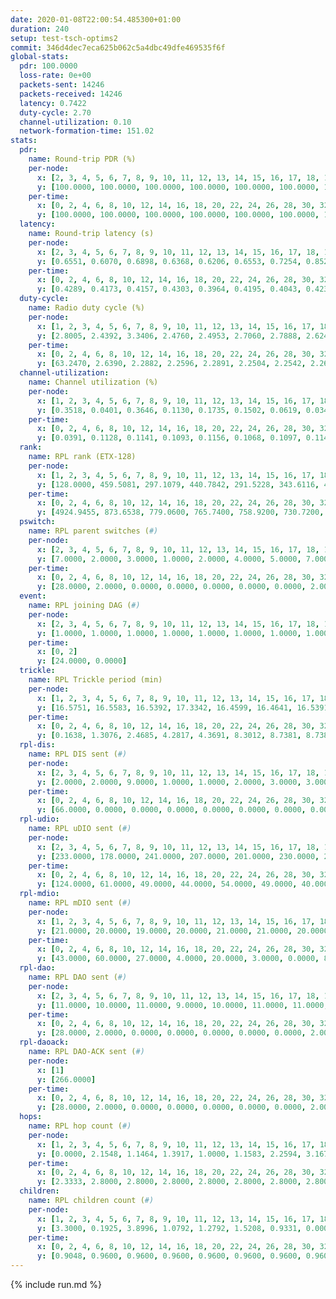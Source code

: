 ```yaml
---
date: 2020-01-08T22:00:54.485300+01:00
duration: 240
setup: test-tsch-optims2
commit: 346d4dec7eca625b062c5a4dbc49dfe469535f6f
global-stats:
  pdr: 100.0000
  loss-rate: 0e+00
  packets-sent: 14246
  packets-received: 14246
  latency: 0.7422
  duty-cycle: 2.70
  channel-utilization: 0.10
  network-formation-time: 151.02
stats:
  pdr:
    name: Round-trip PDR (%)
    per-node:
      x: [2, 3, 4, 5, 6, 7, 8, 9, 10, 11, 12, 13, 14, 15, 16, 17, 18, 19, 20, 21, 22, 23, 24, 25]
      y: [100.0000, 100.0000, 100.0000, 100.0000, 100.0000, 100.0000, 100.0000, 100.0000, 100.0000, 100.0000, 100.0000, 100.0000, 100.0000, 100.0000, 100.0000, 100.0000, 100.0000, 100.0000, 100.0000, 100.0000, 100.0000, 100.0000, 100.0000, 100.0000]
    per-time:
      x: [0, 2, 4, 6, 8, 10, 12, 14, 16, 18, 20, 22, 24, 26, 28, 30, 32, 34, 36, 38, 40, 42, 44, 46, 48, 50, 52, 54, 56, 58, 60, 62, 64, 66, 68, 70, 72, 74, 76, 78, 80, 82, 84, 86, 88, 90, 92, 94, 96, 98, 100, 102, 104, 106, 108, 110, 112, 114, 116, 118, 120, 122, 124, 126, 128, 130, 132, 134, 136, 138, 140, 142, 144, 146, 148, 150, 152, 154, 156, 158, 160, 162, 164, 166, 168, 170, 172, 174, 176, 178, 180, 182, 184, 186, 188, 190, 192, 194, 196, 198, 200, 202, 204, 206, 208, 210, 212, 214, 216, 218, 220, 222, 224, 226, 228, 230, 232, 234, 236]
      y: [100.0000, 100.0000, 100.0000, 100.0000, 100.0000, 100.0000, 100.0000, 100.0000, 100.0000, 100.0000, 100.0000, 100.0000, 100.0000, 100.0000, 100.0000, 100.0000, 100.0000, 100.0000, 100.0000, 100.0000, 100.0000, 100.0000, 100.0000, 100.0000, 100.0000, 100.0000, 100.0000, 100.0000, 100.0000, 100.0000, 100.0000, 100.0000, 100.0000, 100.0000, 100.0000, 100.0000, 100.0000, 100.0000, 100.0000, 100.0000, 100.0000, 100.0000, 100.0000, 100.0000, 100.0000, 100.0000, 100.0000, 100.0000, 100.0000, 100.0000, 100.0000, 100.0000, 100.0000, 100.0000, 100.0000, 100.0000, 100.0000, 100.0000, 100.0000, 100.0000, 100.0000, 100.0000, 100.0000, 100.0000, 100.0000, 100.0000, 100.0000, 100.0000, 100.0000, 100.0000, 100.0000, 100.0000, 100.0000, 100.0000, 100.0000, 100.0000, 100.0000, 100.0000, 100.0000, 100.0000, 100.0000, 100.0000, 100.0000, 100.0000, 100.0000, 100.0000, 100.0000, 100.0000, 100.0000, 100.0000, 100.0000, 100.0000, 100.0000, 100.0000, 100.0000, 100.0000, 100.0000, 100.0000, 100.0000, 100.0000, 100.0000, 100.0000, 100.0000, 100.0000, 100.0000, 100.0000, 100.0000, 100.0000, 100.0000, 100.0000, 100.0000, 100.0000, 100.0000, 100.0000, 100.0000, 100.0000, 100.0000, 100.0000, 100.0000]
  latency:
    name: Round-trip latency (s)
    per-node:
      x: [2, 3, 4, 5, 6, 7, 8, 9, 10, 11, 12, 13, 14, 15, 16, 17, 18, 19, 20, 21, 22, 23, 24, 25]
      y: [0.6551, 0.6070, 0.6898, 0.6368, 0.6206, 0.6553, 0.7254, 0.8523, 0.6575, 0.7422, 0.6853, 0.6896, 0.7876, 0.7512, 0.7649, 0.7293, 0.7446, 0.7690, 0.7619, 0.8206, 0.7506, 0.9296, 0.9289, 0.8373]
    per-time:
      x: [0, 2, 4, 6, 8, 10, 12, 14, 16, 18, 20, 22, 24, 26, 28, 30, 32, 34, 36, 38, 40, 42, 44, 46, 48, 50, 52, 54, 56, 58, 60, 62, 64, 66, 68, 70, 72, 74, 76, 78, 80, 82, 84, 86, 88, 90, 92, 94, 96, 98, 100, 102, 104, 106, 108, 110, 112, 114, 116, 118, 120, 122, 124, 126, 128, 130, 132, 134, 136, 138, 140, 142, 144, 146, 148, 150, 152, 154, 156, 158, 160, 162, 164, 166, 168, 170, 172, 174, 176, 178, 180, 182, 184, 186, 188, 190, 192, 194, 196, 198, 200, 202, 204, 206, 208, 210, 212, 214, 216, 218, 220, 222, 224, 226, 228, 230, 232, 234, 236]
      y: [0.4289, 0.4173, 0.4157, 0.4303, 0.3964, 0.4195, 0.4043, 0.4231, 0.4336, 0.4479, 0.4555, 0.4449, 0.4360, 0.4302, 0.4442, 0.4598, 0.4358, 0.4471, 0.4604, 0.4260, 0.3882, 0.3933, 0.4305, 0.4275, 0.4050, 0.3452, 0.3437, 0.3235, 0.3589, 0.3613, 0.3681, 0.3642, 0.3394, 0.3612, 0.3554, 0.3756, 0.3755, 0.3541, 0.3616, 0.3699, 0.3507, 0.3766, 0.3640, 0.3441, 0.3816, 0.3551, 0.3576, 0.4228, 0.3665, 0.3659, 0.3277, 0.3266, 0.3209, 0.4739, 0.4165, 0.2925, 0.3417, 0.3205, 0.3390, 0.7087, 0.5151, 0.4894, 0.3810, 0.3621, 0.3819, 1.2180, 0.9938, 0.7065, 0.5611, 0.5293, 0.4831, 1.1859, 1.2687, 1.2508, 0.8982, 0.6961, 0.5643, 1.1913, 1.2651, 1.2917, 1.2855, 1.1532, 0.8527, 1.2034, 1.2914, 1.2769, 1.2662, 1.2673, 1.2427, 1.2736, 1.2506, 1.2516, 1.2577, 1.2624, 1.2780, 1.2680, 1.2538, 1.2617, 1.2671, 1.2547, 1.2744, 1.2583, 1.2724, 1.2694, 1.2731, 1.2534, 1.2643, 1.2695, 1.2508, 1.2601, 1.2436, 1.2498, 1.2550, 1.2749, 1.2469, 1.2424, 1.2587, 1.2440, 1.2454]
  duty-cycle:
    name: Radio duty cycle (%)
    per-node:
      x: [1, 2, 3, 4, 5, 6, 7, 8, 9, 10, 11, 12, 13, 14, 15, 16, 17, 18, 19, 20, 21, 22, 23, 24, 25]
      y: [2.8005, 2.4392, 3.3406, 2.4760, 2.4953, 2.7060, 2.7888, 2.6242, 2.6468, 2.7051, 2.6423, 2.6501, 3.1495, 2.7294, 2.5326, 2.7411, 2.8177, 2.7697, 2.7491, 2.8508, 2.8576, 2.7806, 2.9305, 2.7967, 2.7429]
    per-time:
      x: [0, 2, 4, 6, 8, 10, 12, 14, 16, 18, 20, 22, 24, 26, 28, 30, 32, 34, 36, 38, 40, 42, 44, 46, 48, 50, 52, 54, 56, 58, 60, 62, 64, 66, 68, 70, 72, 74, 76, 78, 80, 82, 84, 86, 88, 90, 92, 94, 96, 98, 100, 102, 104, 106, 108, 110, 112, 114, 116, 118, 120, 122, 124, 126, 128, 130, 132, 134, 136, 138, 140, 142, 144, 146, 148, 150, 152, 154, 156, 158, 160, 162, 164, 166, 168, 170, 172, 174, 176, 178, 180, 182, 184, 186, 188, 190, 192, 194, 196, 198, 200, 202, 204, 206, 208, 210, 212, 214, 216, 218, 220, 222, 224, 226, 228, 230, 232, 234, 236, 238, 240]
      y: [63.2470, 2.6390, 2.2882, 2.2596, 2.2891, 2.2504, 2.2542, 2.2651, 2.2679, 2.2531, 2.2510, 2.2841, 2.2567, 2.2873, 2.2772, 2.3117, 2.2926, 2.7151, 2.3897, 2.4344, 2.3959, 2.2485, 2.2470, 2.2678, 2.2706, 2.2684, 2.2940, 2.2665, 2.2497, 2.2867, 2.2592, 2.2872, 2.2561, 2.2456, 2.2683, 2.2412, 2.2532, 2.2600, 2.2597, 2.2420, 2.2629, 2.2475, 2.2464, 2.2675, 2.2553, 2.2617, 2.2308, 2.2670, 2.2385, 2.2442, 2.2523, 2.2468, 2.2353, 2.2202, 2.2287, 2.2315, 2.2135, 2.2412, 2.2232, 2.2361, 2.2210, 2.2337, 2.2154, 2.2136, 2.2149, 2.2182, 2.2177, 2.2194, 2.2345, 2.2031, 2.2234, 2.2470, 2.2137, 2.2107, 2.2190, 2.2119, 2.2227, 2.2251, 2.2203, 2.2046, 2.2236, 2.2114, 2.2144, 2.2181, 2.2333, 2.2348, 2.2216, 2.2107, 2.2117, 2.2075, 2.2124, 2.2147, 2.2226, 2.2153, 2.2120, 2.2292, 2.2189, 2.2104, 2.2107, 2.2464, 2.2134, 2.2299, 2.2261, 2.2133, 2.2164, 2.2247, 2.2164, 2.2146, 2.2127, 2.2066, 2.1986, 2.2016, 2.1926, 2.2191, 2.2316, 2.2187, 2.1986, 2.2067, 2.2068, 2.2023, null]
  channel-utilization:
    name: Channel utilization (%)
    per-node:
      x: [1, 2, 3, 4, 5, 6, 7, 8, 9, 10, 11, 12, 13, 14, 15, 16, 17, 18, 19, 20, 21, 22, 23, 24, 25]
      y: [0.3518, 0.0401, 0.3646, 0.1130, 0.1735, 0.1502, 0.0619, 0.0349, 0.0350, 0.0410, 0.0460, 0.1665, 0.1097, 0.0342, 0.0499, 0.2056, 0.0692, 0.0822, 0.0390, 0.0518, 0.0385, 0.0622, 0.0364, 0.0325, 0.0367]
    per-time:
      x: [0, 2, 4, 6, 8, 10, 12, 14, 16, 18, 20, 22, 24, 26, 28, 30, 32, 34, 36, 38, 40, 42, 44, 46, 48, 50, 52, 54, 56, 58, 60, 62, 64, 66, 68, 70, 72, 74, 76, 78, 80, 82, 84, 86, 88, 90, 92, 94, 96, 98, 100, 102, 104, 106, 108, 110, 112, 114, 116, 118, 120, 122, 124, 126, 128, 130, 132, 134, 136, 138, 140, 142, 144, 146, 148, 150, 152, 154, 156, 158, 160, 162, 164, 166, 168, 170, 172, 174, 176, 178, 180, 182, 184, 186, 188, 190, 192, 194, 196, 198, 200, 202, 204, 206, 208, 210, 212, 214, 216, 218, 220, 222, 224, 226, 228, 230, 232, 234, 236, 238, 240]
      y: [0.0391, 0.1128, 0.1141, 0.1093, 0.1156, 0.1068, 0.1097, 0.1141, 0.1124, 0.1104, 0.1119, 0.1226, 0.1135, 0.1197, 0.1166, 0.1271, 0.1216, 0.2647, 0.0839, 0.1048, 0.0785, 0.1086, 0.1063, 0.1062, 0.1077, 0.1067, 0.1113, 0.1038, 0.0959, 0.1081, 0.1009, 0.1065, 0.1008, 0.0966, 0.1036, 0.0951, 0.0997, 0.1012, 0.1022, 0.0966, 0.1026, 0.0949, 0.0947, 0.1034, 0.0996, 0.1026, 0.0927, 0.1028, 0.0968, 0.0934, 0.0992, 0.0943, 0.0910, 0.0886, 0.0911, 0.0900, 0.0868, 0.0938, 0.0889, 0.0927, 0.0885, 0.0928, 0.0876, 0.0866, 0.0896, 0.0901, 0.0879, 0.0869, 0.0932, 0.0833, 0.0892, 0.0978, 0.0869, 0.0861, 0.0897, 0.0861, 0.0889, 0.0891, 0.0887, 0.0837, 0.0936, 0.0876, 0.0869, 0.0885, 0.0923, 0.0944, 0.0894, 0.0847, 0.0868, 0.0855, 0.0868, 0.0891, 0.0866, 0.0861, 0.0855, 0.0909, 0.0929, 0.0826, 0.0900, 0.0937, 0.0871, 0.0919, 0.0909, 0.0868, 0.0892, 0.0919, 0.0889, 0.0881, 0.0893, 0.0891, 0.0825, 0.0855, 0.0806, 0.0904, 0.0957, 0.0889, 0.0857, 0.0834, 0.0875, 0.0816, null]
  rank:
    name: RPL rank (ETX-128)
    per-node:
      x: [1, 2, 3, 4, 5, 6, 7, 8, 9, 10, 11, 12, 13, 14, 15, 16, 17, 18, 19, 20, 21, 22, 23, 24, 25]
      y: [128.0000, 459.5081, 297.1079, 440.7842, 291.5228, 343.6116, 465.7243, 630.5123, 640.8537, 565.8436, 555.9336, 440.0992, 788.3182, 696.5783, 585.9265, 536.1061, 568.8730, 647.3211, 687.6762, 960.3992, 731.3197, 672.8375, 819.8871, 1073.6829, 847.5610]
    per-time:
      x: [0, 2, 4, 6, 8, 10, 12, 14, 16, 18, 20, 22, 24, 26, 28, 30, 32, 34, 36, 38, 40, 42, 44, 46, 48, 50, 52, 54, 56, 58, 60, 62, 64, 66, 68, 70, 72, 74, 76, 78, 80, 82, 84, 86, 88, 90, 92, 94, 96, 98, 100, 102, 104, 106, 108, 110, 112, 114, 116, 118, 120, 122, 124, 126, 128, 130, 132, 134, 136, 138, 140, 142, 144, 146, 148, 150, 152, 154, 156, 158, 160, 162, 164, 166, 168, 170, 172, 174, 176, 178, 180, 182, 184, 186, 188, 190, 192, 194, 196, 198, 200, 202, 204, 206, 208, 210, 212, 214, 216, 218, 220, 222, 224, 226, 228, 230, 232, 234, 236, 238, 240]
      y: [4924.9455, 873.6538, 779.0600, 765.7400, 758.9200, 730.7200, 750.6800, 734.7308, 717.6200, 716.7400, 710.7600, 703.5769, 709.8302, 680.9804, 678.0200, 778.7600, 765.7400, 543.4069, 451.5838, 506.6624, 514.9692, 708.9600, 702.2075, 706.3922, 693.0392, 679.2642, 644.8200, 646.4118, 615.6667, 596.4314, 596.7059, 577.1111, 578.6400, 577.1600, 565.2745, 540.3200, 546.5294, 539.6200, 526.1961, 529.8039, 525.8431, 521.0000, 528.0600, 536.4510, 531.0600, 524.3200, 525.0000, 529.2500, 526.7843, 529.7255, 521.3800, 513.9804, 520.0000, 513.5600, 511.9000, 506.7600, 510.6000, 519.9808, 515.7843, 513.4808, 507.8800, 506.4200, 505.8846, 491.7800, 487.6200, 497.7000, 491.7885, 477.0784, 468.5200, 465.8200, 458.3462, 456.7600, 458.9800, 455.5800, 461.2157, 457.6600, 462.5400, 467.0588, 472.4200, 495.7000, 498.0400, 494.5000, 480.9800, 485.9200, 476.1569, 481.3600, 480.1400, 477.2200, 474.0196, 473.9000, 474.0588, 464.4600, 457.8200, 471.5294, 488.8000, 497.9400, 501.0000, 494.8235, 489.1373, 493.6545, 481.6471, 486.3922, 490.3600, 478.8200, 477.0600, 484.9020, 485.9231, 480.4400, 477.6000, 477.8400, 480.3269, 465.2400, 464.8400, 476.8200, 492.0000, 492.6731, 493.5000, 485.4800, 487.6415, 470.5200, null]
  pswitch:
    name: RPL parent switches (#)
    per-node:
      x: [2, 3, 4, 5, 6, 7, 8, 9, 10, 11, 12, 13, 14, 15, 16, 17, 18, 19, 20, 21, 22, 23, 24, 25]
      y: [7.0000, 2.0000, 3.0000, 1.0000, 2.0000, 4.0000, 5.0000, 7.0000, 4.0000, 2.0000, 3.0000, 3.0000, 10.0000, 6.0000, 6.0000, 5.0000, 7.0000, 5.0000, 4.0000, 6.0000, 1.0000, 10.0000, 7.0000, 7.0000]
    per-time:
      x: [0, 2, 4, 6, 8, 10, 12, 14, 16, 18, 20, 22, 24, 26, 28, 30, 32, 34, 36, 38, 40, 42, 44, 46, 48, 50, 52, 54, 56, 58, 60, 62, 64, 66, 68, 70, 72, 74, 76, 78, 80, 82, 84, 86, 88, 90, 92, 94, 96, 98, 100, 102, 104, 106, 108, 110, 112, 114, 116, 118, 120, 122, 124, 126, 128, 130, 132, 134, 136, 138, 140, 142, 144, 146, 148, 150, 152, 154, 156, 158, 160, 162, 164, 166, 168, 170, 172, 174, 176, 178, 180, 182, 184, 186, 188, 190, 192, 194, 196, 198, 200, 202, 204, 206, 208, 210, 212, 214, 216, 218, 220, 222, 224, 226, 228, 230, 232, 234, 236]
      y: [28.0000, 2.0000, 0.0000, 0.0000, 0.0000, 0.0000, 0.0000, 2.0000, 0.0000, 0.0000, 0.0000, 2.0000, 3.0000, 1.0000, 0.0000, 0.0000, 0.0000, 1.0000, 2.0000, 2.0000, 5.0000, 0.0000, 3.0000, 1.0000, 1.0000, 3.0000, 0.0000, 1.0000, 4.0000, 1.0000, 1.0000, 4.0000, 0.0000, 0.0000, 1.0000, 0.0000, 1.0000, 0.0000, 1.0000, 1.0000, 1.0000, 0.0000, 0.0000, 1.0000, 0.0000, 0.0000, 0.0000, 2.0000, 1.0000, 1.0000, 0.0000, 1.0000, 1.0000, 0.0000, 0.0000, 0.0000, 0.0000, 2.0000, 1.0000, 2.0000, 0.0000, 0.0000, 2.0000, 0.0000, 0.0000, 0.0000, 2.0000, 1.0000, 0.0000, 0.0000, 2.0000, 0.0000, 0.0000, 0.0000, 1.0000, 0.0000, 0.0000, 1.0000, 0.0000, 0.0000, 0.0000, 0.0000, 0.0000, 0.0000, 1.0000, 0.0000, 0.0000, 0.0000, 1.0000, 0.0000, 1.0000, 0.0000, 0.0000, 1.0000, 0.0000, 0.0000, 1.0000, 1.0000, 1.0000, 5.0000, 1.0000, 1.0000, 0.0000, 0.0000, 0.0000, 1.0000, 2.0000, 0.0000, 0.0000, 0.0000, 2.0000, 0.0000, 0.0000, 0.0000, 0.0000, 2.0000, 0.0000, 0.0000, 3.0000]
  event:
    name: RPL joining DAG (#)
    per-node:
      x: [2, 3, 4, 5, 6, 7, 8, 9, 10, 11, 12, 13, 14, 15, 16, 17, 18, 19, 20, 21, 22, 23, 24, 25]
      y: [1.0000, 1.0000, 1.0000, 1.0000, 1.0000, 1.0000, 1.0000, 1.0000, 1.0000, 1.0000, 1.0000, 1.0000, 1.0000, 1.0000, 1.0000, 1.0000, 1.0000, 1.0000, 1.0000, 1.0000, 1.0000, 1.0000, 1.0000, 1.0000]
    per-time:
      x: [0, 2]
      y: [24.0000, 0.0000]
  trickle:
    name: RPL Trickle period (min)
    per-node:
      x: [1, 2, 3, 4, 5, 6, 7, 8, 9, 10, 11, 12, 13, 14, 15, 16, 17, 18, 19, 20, 21, 22, 23, 24, 25]
      y: [16.5751, 16.5583, 16.5392, 17.3342, 16.4599, 16.4641, 16.5391, 16.5507, 16.5583, 16.5368, 16.5290, 16.4720, 15.7047, 15.6679, 15.6707, 16.4408, 16.4814, 16.5450, 16.5373, 16.5323, 16.5351, 16.5217, 16.4192, 16.5239, 16.5483]
    per-time:
      x: [0, 2, 4, 6, 8, 10, 12, 14, 16, 18, 20, 22, 24, 26, 28, 30, 32, 34, 36, 38, 40, 42, 44, 46, 48, 50, 52, 54, 56, 58, 60, 62, 64, 66, 68, 70, 72, 74, 76, 78, 80, 82, 84, 86, 88, 90, 92, 94, 96, 98, 100, 102, 104, 106, 108, 110, 112, 114, 116, 118, 120, 122, 124, 126, 128, 130, 132, 134, 136, 138, 140, 142, 144, 146, 148, 150, 152, 154, 156, 158, 160, 162, 164, 166, 168, 170, 172, 174, 176, 178, 180, 182, 184, 186, 188, 190, 192, 194, 196, 198, 200, 202, 204, 206, 208, 210, 212, 214, 216, 218, 220, 222, 224, 226, 228, 230, 232, 234, 236, 238, 240]
      y: [0.1638, 1.3076, 2.4685, 4.2817, 4.3691, 8.3012, 8.7381, 8.7381, 8.7381, 13.1072, 17.3015, 17.4763, 17.4763, 17.4763, 17.1377, 16.8428, 16.9083, 17.2955, 17.4280, 17.4444, 17.4006, 16.4932, 16.6107, 16.9623, 16.9623, 17.1465, 17.1267, 17.1336, 16.5357, 16.8766, 16.9623, 16.9908, 17.0394, 17.1267, 17.1336, 17.1267, 17.3049, 17.4763, 17.4763, 17.4763, 17.4763, 17.4763, 17.4763, 17.4763, 17.4763, 17.4763, 17.4763, 17.4763, 17.4763, 17.4763, 17.4763, 17.4763, 17.4763, 17.4763, 17.4763, 17.4763, 17.4763, 17.4763, 17.4763, 17.4763, 17.4763, 17.4763, 17.4763, 17.4763, 17.4763, 17.4763, 17.4763, 17.4763, 17.4763, 17.4763, 17.4763, 17.4763, 17.4763, 17.4763, 17.4763, 17.4763, 17.4763, 17.4763, 17.4763, 17.4763, 17.4763, 17.4763, 17.4763, 17.4763, 17.4763, 17.4763, 17.4763, 17.4763, 17.4763, 17.4763, 17.4763, 17.4763, 17.4763, 17.4763, 17.4763, 17.4763, 17.4763, 17.4763, 17.4763, 17.4763, 17.4763, 17.4763, 17.4763, 17.4763, 17.4763, 17.4763, 17.4763, 17.4763, 17.4763, 17.4763, 17.4763, 17.4763, 17.4763, 17.4763, 17.4763, 17.4763, 17.4763, 17.4763, 17.4763, 17.4763, null]
  rpl-dis:
    name: RPL DIS sent (#)
    per-node:
      x: [2, 3, 4, 5, 6, 7, 8, 9, 10, 11, 12, 13, 14, 15, 16, 17, 18, 19, 20, 21, 22, 23, 24, 25]
      y: [2.0000, 2.0000, 9.0000, 1.0000, 1.0000, 2.0000, 3.0000, 3.0000, 3.0000, 4.0000, 2.0000, 4.0000, 4.0000, 2.0000, 2.0000, 2.0000, 3.0000, 3.0000, 5.0000, 3.0000, 2.0000, 5.0000, 3.0000, 4.0000]
    per-time:
      x: [0, 2, 4, 6, 8, 10, 12, 14, 16, 18, 20, 22, 24, 26, 28, 30, 32, 34, 36, 38, 40]
      y: [66.0000, 0.0000, 0.0000, 0.0000, 0.0000, 0.0000, 0.0000, 0.0000, 0.0000, 0.0000, 0.0000, 0.0000, 0.0000, 0.0000, 0.0000, 0.0000, 0.0000, 0.0000, 1.0000, 7.0000, 0.0000]
  rpl-udio:
    name: RPL uDIO sent (#)
    per-node:
      x: [2, 3, 4, 5, 6, 7, 8, 9, 10, 11, 12, 13, 14, 15, 16, 17, 18, 19, 20, 21, 22, 23, 24, 25]
      y: [233.0000, 178.0000, 241.0000, 207.0000, 201.0000, 230.0000, 231.0000, 240.0000, 241.0000, 234.0000, 215.0000, 213.0000, 241.0000, 216.0000, 175.0000, 237.0000, 219.0000, 234.0000, 241.0000, 244.0000, 235.0000, 218.0000, 204.0000, 218.0000]
    per-time:
      x: [0, 2, 4, 6, 8, 10, 12, 14, 16, 18, 20, 22, 24, 26, 28, 30, 32, 34, 36, 38, 40, 42, 44, 46, 48, 50, 52, 54, 56, 58, 60, 62, 64, 66, 68, 70, 72, 74, 76, 78, 80, 82, 84, 86, 88, 90, 92, 94, 96, 98, 100, 102, 104, 106, 108, 110, 112, 114, 116, 118, 120, 122, 124, 126, 128, 130, 132, 134, 136, 138, 140, 142, 144, 146, 148, 150, 152, 154, 156, 158, 160, 162, 164, 166, 168, 170, 172, 174, 176, 178, 180, 182, 184, 186, 188, 190, 192, 194, 196, 198, 200, 202, 204, 206, 208, 210, 212, 214, 216, 218, 220, 222, 224, 226, 228, 230, 232, 234, 236, 238, 240]
      y: [124.0000, 61.0000, 49.0000, 44.0000, 54.0000, 49.0000, 40.0000, 54.0000, 44.0000, 43.0000, 49.0000, 48.0000, 47.0000, 37.0000, 50.0000, 51.0000, 42.0000, 59.0000, 49.0000, 51.0000, 42.0000, 42.0000, 47.0000, 53.0000, 47.0000, 40.0000, 46.0000, 33.0000, 42.0000, 34.0000, 52.0000, 44.0000, 42.0000, 45.0000, 35.0000, 38.0000, 44.0000, 44.0000, 47.0000, 55.0000, 42.0000, 29.0000, 28.0000, 47.0000, 48.0000, 49.0000, 50.0000, 46.0000, 44.0000, 36.0000, 35.0000, 36.0000, 46.0000, 55.0000, 43.0000, 47.0000, 39.0000, 36.0000, 37.0000, 41.0000, 55.0000, 52.0000, 45.0000, 40.0000, 38.0000, 34.0000, 37.0000, 51.0000, 47.0000, 48.0000, 46.0000, 39.0000, 34.0000, 42.0000, 38.0000, 48.0000, 50.0000, 51.0000, 51.0000, 42.0000, 37.0000, 37.0000, 42.0000, 53.0000, 47.0000, 47.0000, 41.0000, 33.0000, 37.0000, 33.0000, 44.0000, 47.0000, 46.0000, 51.0000, 45.0000, 43.0000, 35.0000, 43.0000, 53.0000, 44.0000, 49.0000, 47.0000, 39.0000, 37.0000, 38.0000, 44.0000, 51.0000, 48.0000, 49.0000, 38.0000, 32.0000, 36.0000, 47.0000, 56.0000, 46.0000, 46.0000, 37.0000, 37.0000, 34.0000, 38.0000, 0.0000]
  rpl-mdio:
    name: RPL mDIO sent (#)
    per-node:
      x: [1, 2, 3, 4, 5, 6, 7, 8, 9, 10, 11, 12, 13, 14, 15, 16, 17, 18, 19, 20, 21, 22, 23, 24, 25]
      y: [21.0000, 20.0000, 19.0000, 20.0000, 21.0000, 21.0000, 20.0000, 18.0000, 18.0000, 18.0000, 18.0000, 20.0000, 23.0000, 25.0000, 24.0000, 20.0000, 20.0000, 20.0000, 19.0000, 18.0000, 19.0000, 19.0000, 21.0000, 19.0000, 18.0000]
    per-time:
      x: [0, 2, 4, 6, 8, 10, 12, 14, 16, 18, 20, 22, 24, 26, 28, 30, 32, 34, 36, 38, 40, 42, 44, 46, 48, 50, 52, 54, 56, 58, 60, 62, 64, 66, 68, 70, 72, 74, 76, 78, 80, 82, 84, 86, 88, 90, 92, 94, 96, 98, 100, 102, 104, 106, 108, 110, 112, 114, 116, 118, 120, 122, 124, 126, 128, 130, 132, 134, 136, 138, 140, 142, 144, 146, 148, 150, 152, 154, 156, 158, 160, 162, 164, 166, 168, 170, 172, 174, 176, 178, 180, 182, 184, 186, 188, 190, 192, 194, 196, 198, 200, 202, 204, 206, 208, 210, 212, 214, 216, 218, 220, 222, 224, 226, 228, 230, 232, 234, 236, 238, 240]
      y: [43.0000, 60.0000, 27.0000, 4.0000, 20.0000, 3.0000, 0.0000, 8.0000, 10.0000, 7.0000, 0.0000, 0.0000, 0.0000, 2.0000, 8.0000, 4.0000, 8.0000, 4.0000, 3.0000, 0.0000, 1.0000, 3.0000, 5.0000, 8.0000, 4.0000, 4.0000, 4.0000, 0.0000, 3.0000, 2.0000, 0.0000, 6.0000, 3.0000, 7.0000, 6.0000, 3.0000, 1.0000, 0.0000, 1.0000, 1.0000, 3.0000, 8.0000, 6.0000, 6.0000, 0.0000, 0.0000, 0.0000, 1.0000, 1.0000, 4.0000, 6.0000, 8.0000, 3.0000, 1.0000, 1.0000, 1.0000, 0.0000, 2.0000, 5.0000, 5.0000, 6.0000, 6.0000, 0.0000, 0.0000, 0.0000, 0.0000, 3.0000, 5.0000, 5.0000, 6.0000, 4.0000, 1.0000, 1.0000, 0.0000, 2.0000, 4.0000, 5.0000, 5.0000, 8.0000, 1.0000, 0.0000, 0.0000, 1.0000, 1.0000, 8.0000, 4.0000, 2.0000, 7.0000, 2.0000, 0.0000, 0.0000, 1.0000, 3.0000, 5.0000, 7.0000, 6.0000, 2.0000, 1.0000, 1.0000, 0.0000, 0.0000, 7.0000, 4.0000, 3.0000, 5.0000, 5.0000, 0.0000, 0.0000, 1.0000, 0.0000, 8.0000, 6.0000, 5.0000, 3.0000, 1.0000, 1.0000, 0.0000, 1.0000, 0.0000, 2.0000, 0.0000]
  rpl-dao:
    name: RPL DAO sent (#)
    per-node:
      x: [2, 3, 4, 5, 6, 7, 8, 9, 10, 11, 12, 13, 14, 15, 16, 17, 18, 19, 20, 21, 22, 23, 24, 25]
      y: [11.0000, 10.0000, 11.0000, 9.0000, 10.0000, 11.0000, 11.0000, 12.0000, 11.0000, 10.0000, 10.0000, 10.0000, 14.0000, 12.0000, 12.0000, 10.0000, 12.0000, 11.0000, 10.0000, 12.0000, 9.0000, 14.0000, 12.0000, 12.0000]
    per-time:
      x: [0, 2, 4, 6, 8, 10, 12, 14, 16, 18, 20, 22, 24, 26, 28, 30, 32, 34, 36, 38, 40, 42, 44, 46, 48, 50, 52, 54, 56, 58, 60, 62, 64, 66, 68, 70, 72, 74, 76, 78, 80, 82, 84, 86, 88, 90, 92, 94, 96, 98, 100, 102, 104, 106, 108, 110, 112, 114, 116, 118, 120, 122, 124, 126, 128, 130, 132, 134, 136, 138, 140, 142, 144, 146, 148, 150, 152, 154, 156, 158, 160, 162, 164, 166, 168, 170, 172, 174, 176, 178, 180, 182, 184, 186, 188, 190, 192, 194, 196, 198, 200, 202, 204, 206, 208, 210, 212, 214, 216, 218, 220, 222, 224, 226, 228, 230, 232, 234, 236, 238, 240]
      y: [28.0000, 2.0000, 0.0000, 0.0000, 0.0000, 0.0000, 0.0000, 2.0000, 0.0000, 0.0000, 0.0000, 2.0000, 3.0000, 1.0000, 8.0000, 8.0000, 0.0000, 2.0000, 2.0000, 3.0000, 3.0000, 1.0000, 4.0000, 1.0000, 1.0000, 4.0000, 1.0000, 1.0000, 6.0000, 4.0000, 1.0000, 4.0000, 1.0000, 2.0000, 2.0000, 0.0000, 2.0000, 1.0000, 1.0000, 2.0000, 2.0000, 0.0000, 2.0000, 6.0000, 0.0000, 4.0000, 1.0000, 4.0000, 3.0000, 1.0000, 1.0000, 3.0000, 1.0000, 1.0000, 1.0000, 0.0000, 0.0000, 7.0000, 1.0000, 4.0000, 1.0000, 2.0000, 3.0000, 2.0000, 1.0000, 3.0000, 3.0000, 2.0000, 0.0000, 0.0000, 2.0000, 3.0000, 2.0000, 1.0000, 1.0000, 2.0000, 2.0000, 5.0000, 1.0000, 2.0000, 3.0000, 0.0000, 1.0000, 0.0000, 3.0000, 2.0000, 2.0000, 1.0000, 2.0000, 2.0000, 3.0000, 4.0000, 1.0000, 2.0000, 1.0000, 2.0000, 2.0000, 1.0000, 2.0000, 8.0000, 3.0000, 1.0000, 2.0000, 1.0000, 2.0000, 3.0000, 3.0000, 1.0000, 1.0000, 0.0000, 1.0000, 1.0000, 0.0000, 6.0000, 1.0000, 4.0000, 3.0000, 1.0000, 5.0000, 2.0000, 0.0000]
  rpl-daoack:
    name: RPL DAO-ACK sent (#)
    per-node:
      x: [1]
      y: [266.0000]
    per-time:
      x: [0, 2, 4, 6, 8, 10, 12, 14, 16, 18, 20, 22, 24, 26, 28, 30, 32, 34, 36, 38, 40, 42, 44, 46, 48, 50, 52, 54, 56, 58, 60, 62, 64, 66, 68, 70, 72, 74, 76, 78, 80, 82, 84, 86, 88, 90, 92, 94, 96, 98, 100, 102, 104, 106, 108, 110, 112, 114, 116, 118, 120, 122, 124, 126, 128, 130, 132, 134, 136, 138, 140, 142, 144, 146, 148, 150, 152, 154, 156, 158, 160, 162, 164, 166, 168, 170, 172, 174, 176, 178, 180, 182, 184, 186, 188, 190, 192, 194, 196, 198, 200, 202, 204, 206, 208, 210, 212, 214, 216, 218, 220, 222, 224, 226, 228, 230, 232, 234, 236, 238, 240]
      y: [28.0000, 2.0000, 0.0000, 0.0000, 0.0000, 0.0000, 0.0000, 2.0000, 0.0000, 0.0000, 0.0000, 2.0000, 3.0000, 1.0000, 8.0000, 8.0000, 0.0000, 2.0000, 2.0000, 2.0000, 4.0000, 1.0000, 4.0000, 1.0000, 1.0000, 4.0000, 1.0000, 1.0000, 6.0000, 4.0000, 1.0000, 4.0000, 1.0000, 2.0000, 2.0000, 0.0000, 2.0000, 1.0000, 1.0000, 2.0000, 2.0000, 0.0000, 2.0000, 6.0000, 0.0000, 4.0000, 1.0000, 4.0000, 3.0000, 1.0000, 1.0000, 3.0000, 1.0000, 1.0000, 1.0000, 0.0000, 0.0000, 7.0000, 1.0000, 4.0000, 1.0000, 2.0000, 3.0000, 2.0000, 1.0000, 3.0000, 3.0000, 2.0000, 0.0000, 0.0000, 2.0000, 3.0000, 2.0000, 1.0000, 1.0000, 2.0000, 2.0000, 5.0000, 1.0000, 1.0000, 3.0000, 1.0000, 1.0000, 0.0000, 3.0000, 2.0000, 2.0000, 1.0000, 2.0000, 2.0000, 3.0000, 4.0000, 1.0000, 2.0000, 1.0000, 2.0000, 2.0000, 1.0000, 1.0000, 9.0000, 3.0000, 1.0000, 2.0000, 1.0000, 2.0000, 3.0000, 3.0000, 0.0000, 2.0000, 0.0000, 1.0000, 1.0000, 0.0000, 6.0000, 1.0000, 4.0000, 3.0000, 1.0000, 5.0000, 2.0000, 0.0000]
  hops:
    name: RPL hop count (#)
    per-node:
      x: [1, 2, 3, 4, 5, 6, 7, 8, 9, 10, 11, 12, 13, 14, 15, 16, 17, 18, 19, 20, 21, 22, 23, 24, 25]
      y: [0.0000, 2.1548, 1.1464, 1.3917, 1.0000, 1.1583, 2.2594, 3.1674, 3.0418, 2.4370, 2.1681, 2.0000, 2.2521, 3.2385, 2.4059, 2.3598, 2.4142, 3.0795, 3.3598, 3.2395, 3.4706, 3.3598, 4.3193, 4.1345, 4.2227]
    per-time:
      x: [0, 2, 4, 6, 8, 10, 12, 14, 16, 18, 20, 22, 24, 26, 28, 30, 32, 34, 36, 38, 40, 42, 44, 46, 48, 50, 52, 54, 56, 58, 60, 62, 64, 66, 68, 70, 72, 74, 76, 78, 80, 82, 84, 86, 88, 90, 92, 94, 96, 98, 100, 102, 104, 106, 108, 110, 112, 114, 116, 118, 120, 122, 124, 126, 128, 130, 132, 134, 136, 138, 140, 142, 144, 146, 148, 150, 152, 154, 156, 158, 160, 162, 164, 166, 168, 170, 172, 174, 176, 178, 180, 182, 184, 186, 188, 190, 192, 194, 196, 198, 200, 202, 204, 206, 208, 210, 212, 214, 216, 218, 220, 222, 224, 226, 228, 230, 232, 234, 236, 238]
      y: [2.3333, 2.8000, 2.8000, 2.8000, 2.8000, 2.8000, 2.8000, 2.8000, 3.1600, 3.1600, 3.1600, 3.1200, 3.1200, 3.2000, 3.2000, 3.2000, 3.2000, 3.2000, 3.1800, 3.0600, 2.9800, 2.9200, 2.9000, 2.8800, 2.9000, 2.9200, 2.8800, 2.8800, 2.8800, 2.7200, 2.6800, 2.6600, 2.6400, 2.6400, 2.6400, 2.6400, 2.6400, 2.6800, 2.6800, 2.6800, 2.6800, 2.6800, 2.6800, 2.6600, 2.6400, 2.6400, 2.6400, 2.5800, 2.5600, 2.5600, 2.5200, 2.3600, 2.3600, 2.3600, 2.3600, 2.3600, 2.3600, 2.3600, 2.3600, 2.3600, 2.3600, 2.3600, 2.3600, 2.3600, 2.3600, 2.3600, 2.3600, 2.3600, 2.3600, 2.3600, 2.3600, 2.3600, 2.3600, 2.3600, 2.3600, 2.3600, 2.3600, 2.3600, 2.3600, 2.3600, 2.3600, 2.3600, 2.3600, 2.3600, 2.3600, 2.3600, 2.3600, 2.3600, 2.3600, 2.3200, 2.3200, 2.3200, 2.3200, 2.3200, 2.3200, 2.3200, 2.3200, 2.3200, 2.3200, 2.3200, 2.3200, 2.3200, 2.3200, 2.3200, 2.3200, 2.3200, 2.3200, 2.3200, 2.3200, 2.3200, 2.3200, 2.3200, 2.3200, 2.3200, 2.3200, 2.3200, 2.3200, 2.3200, 2.3200, 2.3200]
  children:
    name: RPL children count (#)
    per-node:
      x: [1, 2, 3, 4, 5, 6, 7, 8, 9, 10, 11, 12, 13, 14, 15, 16, 17, 18, 19, 20, 21, 22, 23, 24, 25]
      y: [3.3000, 0.1925, 3.8996, 1.0792, 1.2792, 1.5208, 0.9331, 0.0000, 0.0000, 0.1639, 0.2353, 1.7699, 1.4412, 0.0000, 0.5272, 3.8075, 0.6192, 1.4184, 0.1088, 0.5546, 0.1429, 0.8787, 0.0882, 0.0000, 0.0000]
    per-time:
      x: [0, 2, 4, 6, 8, 10, 12, 14, 16, 18, 20, 22, 24, 26, 28, 30, 32, 34, 36, 38, 40, 42, 44, 46, 48, 50, 52, 54, 56, 58, 60, 62, 64, 66, 68, 70, 72, 74, 76, 78, 80, 82, 84, 86, 88, 90, 92, 94, 96, 98, 100, 102, 104, 106, 108, 110, 112, 114, 116, 118, 120, 122, 124, 126, 128, 130, 132, 134, 136, 138, 140, 142, 144, 146, 148, 150, 152, 154, 156, 158, 160, 162, 164, 166, 168, 170, 172, 174, 176, 178, 180, 182, 184, 186, 188, 190, 192, 194, 196, 198, 200, 202, 204, 206, 208, 210, 212, 214, 216, 218, 220, 222, 224, 226, 228, 230, 232, 234, 236, 238]
      y: [0.9048, 0.9600, 0.9600, 0.9600, 0.9600, 0.9600, 0.9600, 0.9600, 0.9600, 0.9600, 0.9600, 0.9600, 0.9600, 0.9600, 0.9600, 0.9600, 0.9600, 0.9600, 0.9600, 0.9600, 0.9600, 0.9600, 0.9600, 0.9600, 0.9600, 0.9600, 0.9600, 0.9600, 0.9600, 0.9600, 0.9600, 0.9600, 0.9600, 0.9600, 0.9600, 0.9600, 0.9600, 0.9600, 0.9600, 0.9600, 0.9600, 0.9600, 0.9600, 0.9600, 0.9600, 0.9600, 0.9600, 0.9600, 0.9600, 0.9600, 0.9600, 0.9600, 0.9600, 0.9600, 0.9600, 0.9600, 0.9600, 0.9600, 0.9600, 0.9600, 0.9600, 0.9600, 0.9600, 0.9600, 0.9600, 0.9600, 0.9600, 0.9600, 0.9600, 0.9600, 0.9600, 0.9600, 0.9600, 0.9600, 0.9600, 0.9600, 0.9600, 0.9600, 0.9600, 0.9600, 0.9600, 0.9600, 0.9600, 0.9600, 0.9600, 0.9600, 0.9600, 0.9600, 0.9600, 0.9600, 0.9600, 0.9600, 0.9600, 0.9600, 0.9600, 0.9600, 0.9600, 0.9600, 0.9600, 0.9600, 0.9600, 0.9600, 0.9600, 0.9600, 0.9600, 0.9600, 0.9600, 0.9600, 0.9600, 0.9600, 0.9600, 0.9600, 0.9600, 0.9600, 0.9600, 0.9600, 0.9600, 0.9600, 0.9600, 0.9600]
---
```


{% include run.md %}
